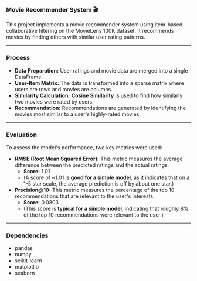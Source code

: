 ### Movie Recommender System 🎬

This project implements a movie recommender system using item-based collaborative filtering on the MovieLens 100K dataset. It recommends movies by finding others with similar user rating patterns.

---

### Process

* **Data Preparation:** User ratings and movie data are merged into a single DataFrame.
* **User-Item Matrix:** The data is transformed into a sparse matrix where users are rows and movies are columns.
* **Similarity Calculation:** **Cosine Similarity** is used to find how similarly two movies were rated by users.
* **Recommendation:** Recommendations are generated by identifying the movies most similar to a user's highly-rated movies.

---

### Evaluation

To assess the model's performance, two key metrics were used:

* **RMSE (Root Mean Squared Error):** This metric measures the average difference between the predicted ratings and the actual ratings.
    * **Score:** 1.01
    * (A score of ~1.01 is **good for a simple model**, as it indicates that on a 1-5 star scale, the average prediction is off by about one star.)
* **Precision@10:** This metric measures the percentage of the top 10 recommendations that are relevant to the user's interests.
    * **Score:** 0.0803
    * (This score is **typical for a simple model**, indicating that roughly 8% of the top 10 recommendations were relevant to the user.)

---

### Dependencies

* pandas
* numpy
* scikit-learn
* matplotlib
* seaborn
